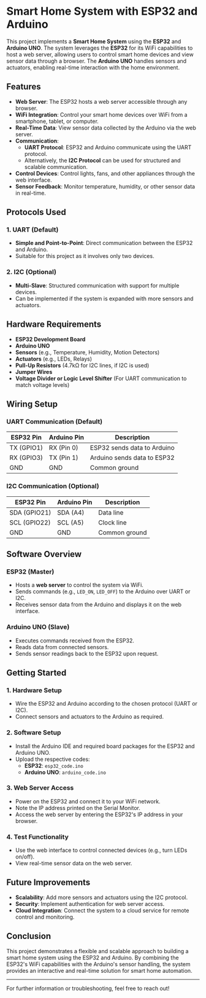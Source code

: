 # Smart Home System with ESP32 and Arduino

This project implements a **Smart Home System** using the **ESP32** and **Arduino UNO**. The system leverages the **ESP32** for its WiFi capabilities to host a web server, allowing users to control smart home devices and view sensor data through a browser. The **Arduino UNO** handles sensors and actuators, enabling real-time interaction with the home environment.

## Features

- **Web Server**: The ESP32 hosts a web server accessible through any browser.
- **WiFi Integration**: Control your smart home devices over WiFi from a smartphone, tablet, or computer.
- **Real-Time Data**: View sensor data collected by the Arduino via the web server.
- **Communication**:
  - **UART Protocol**: ESP32 and Arduino communicate using the UART protocol.
  - Alternatively, the **I2C Protocol** can be used for structured and scalable communication.
- **Control Devices**: Control lights, fans, and other appliances through the web interface.
- **Sensor Feedback**: Monitor temperature, humidity, or other sensor data in real-time.

## Protocols Used

### **1. UART (Default)**
- **Simple and Point-to-Point**: Direct communication between the ESP32 and Arduino.
- Suitable for this project as it involves only two devices.

### **2. I2C (Optional)**
- **Multi-Slave**: Structured communication with support for multiple devices.
- Can be implemented if the system is expanded with more sensors and actuators.

## Hardware Requirements

- **ESP32 Development Board**
- **Arduino UNO**
- **Sensors** (e.g., Temperature, Humidity, Motion Detectors)
- **Actuators** (e.g., LEDs, Relays)
- **Pull-Up Resistors** (4.7kΩ for I2C lines, if I2C is used)
- **Jumper Wires**
- **Voltage Divider or Logic Level Shifter** (For UART communication to match voltage levels)

## Wiring Setup

### UART Communication (Default)
| **ESP32 Pin** | **Arduino Pin** | **Description**       |
|---------------|-----------------|-----------------------|
| TX (GPIO1)    | RX (Pin 0)      | ESP32 sends data to Arduino |
| RX (GPIO3)    | TX (Pin 1)      | Arduino sends data to ESP32 |
| GND           | GND             | Common ground         |

### I2C Communication (Optional)
| **ESP32 Pin** | **Arduino Pin** | **Description**       |
|---------------|-----------------|-----------------------|
| SDA (GPIO21)  | SDA (A4)        | Data line             |
| SCL (GPIO22)  | SCL (A5)        | Clock line            |
| GND           | GND             | Common ground         |

## Software Overview

### ESP32 (Master)
- Hosts a **web server** to control the system via WiFi.
- Sends commands (e.g., `LED_ON`, `LED_OFF`) to the Arduino over UART or I2C.
- Receives sensor data from the Arduino and displays it on the web interface.

### Arduino UNO (Slave)
- Executes commands received from the ESP32.
- Reads data from connected sensors.
- Sends sensor readings back to the ESP32 upon request.

## Getting Started

### 1. Hardware Setup
- Wire the ESP32 and Arduino according to the chosen protocol (UART or I2C).
- Connect sensors and actuators to the Arduino as required.

### 2. Software Setup
- Install the Arduino IDE and required board packages for the ESP32 and Arduino UNO.
- Upload the respective codes:
  - **ESP32**: `esp32_code.ino`
  - **Arduino UNO**: `arduino_code.ino`

### 3. Web Server Access
- Power on the ESP32 and connect it to your WiFi network.
- Note the IP address printed on the Serial Monitor.
- Access the web server by entering the ESP32's IP address in your browser.

### 4. Test Functionality
- Use the web interface to control connected devices (e.g., turn LEDs on/off).
- View real-time sensor data on the web server.

## Future Improvements

- **Scalability**: Add more sensors and actuators using the I2C protocol.
- **Security**: Implement authentication for web server access.
- **Cloud Integration**: Connect the system to a cloud service for remote control and monitoring.

## Conclusion

This project demonstrates a flexible and scalable approach to building a smart home system using the ESP32 and Arduino. By combining the ESP32's WiFi capabilities with the Arduino's sensor handling, the system provides an interactive and real-time solution for smart home automation.

---

For further information or troubleshooting, feel free to reach out!
